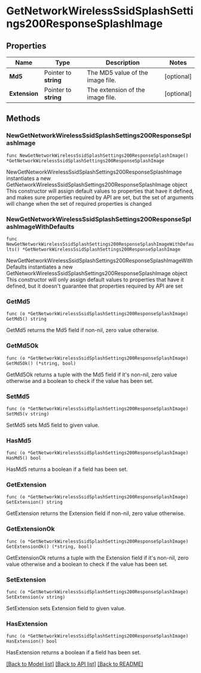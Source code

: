 # GetNetworkWirelessSsidSplashSettings200ResponseSplashImage

## Properties

Name | Type | Description | Notes
------------ | ------------- | ------------- | -------------
**Md5** | Pointer to **string** | The MD5 value of the image file. | [optional] 
**Extension** | Pointer to **string** | The extension of the image file. | [optional] 

## Methods

### NewGetNetworkWirelessSsidSplashSettings200ResponseSplashImage

`func NewGetNetworkWirelessSsidSplashSettings200ResponseSplashImage() *GetNetworkWirelessSsidSplashSettings200ResponseSplashImage`

NewGetNetworkWirelessSsidSplashSettings200ResponseSplashImage instantiates a new GetNetworkWirelessSsidSplashSettings200ResponseSplashImage object
This constructor will assign default values to properties that have it defined,
and makes sure properties required by API are set, but the set of arguments
will change when the set of required properties is changed

### NewGetNetworkWirelessSsidSplashSettings200ResponseSplashImageWithDefaults

`func NewGetNetworkWirelessSsidSplashSettings200ResponseSplashImageWithDefaults() *GetNetworkWirelessSsidSplashSettings200ResponseSplashImage`

NewGetNetworkWirelessSsidSplashSettings200ResponseSplashImageWithDefaults instantiates a new GetNetworkWirelessSsidSplashSettings200ResponseSplashImage object
This constructor will only assign default values to properties that have it defined,
but it doesn't guarantee that properties required by API are set

### GetMd5

`func (o *GetNetworkWirelessSsidSplashSettings200ResponseSplashImage) GetMd5() string`

GetMd5 returns the Md5 field if non-nil, zero value otherwise.

### GetMd5Ok

`func (o *GetNetworkWirelessSsidSplashSettings200ResponseSplashImage) GetMd5Ok() (*string, bool)`

GetMd5Ok returns a tuple with the Md5 field if it's non-nil, zero value otherwise
and a boolean to check if the value has been set.

### SetMd5

`func (o *GetNetworkWirelessSsidSplashSettings200ResponseSplashImage) SetMd5(v string)`

SetMd5 sets Md5 field to given value.

### HasMd5

`func (o *GetNetworkWirelessSsidSplashSettings200ResponseSplashImage) HasMd5() bool`

HasMd5 returns a boolean if a field has been set.

### GetExtension

`func (o *GetNetworkWirelessSsidSplashSettings200ResponseSplashImage) GetExtension() string`

GetExtension returns the Extension field if non-nil, zero value otherwise.

### GetExtensionOk

`func (o *GetNetworkWirelessSsidSplashSettings200ResponseSplashImage) GetExtensionOk() (*string, bool)`

GetExtensionOk returns a tuple with the Extension field if it's non-nil, zero value otherwise
and a boolean to check if the value has been set.

### SetExtension

`func (o *GetNetworkWirelessSsidSplashSettings200ResponseSplashImage) SetExtension(v string)`

SetExtension sets Extension field to given value.

### HasExtension

`func (o *GetNetworkWirelessSsidSplashSettings200ResponseSplashImage) HasExtension() bool`

HasExtension returns a boolean if a field has been set.


[[Back to Model list]](../README.md#documentation-for-models) [[Back to API list]](../README.md#documentation-for-api-endpoints) [[Back to README]](../README.md)


